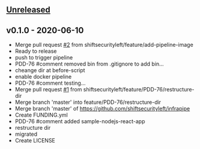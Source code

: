 <a name="unreleased"></a>
## [Unreleased]



<a name="v0.1.0"></a>
## v0.1.0 - 2020-06-10

- Merge pull request [#2](https://gitlab.com/shiftsecurityleft/infrapipe/infrapipe.git/issues/2) from shiftsecurityleft/feature/add-pipeline-image
- Ready to release
- push to trigger pipeline
- PDD-76 #comment removed bin from .gitignore to add bin...
- cheange dir at before-script
- enable docker pipeline
- PDD-76 #comment testing...
- Merge pull request [#1](https://gitlab.com/shiftsecurityleft/infrapipe/infrapipe.git/issues/1) from shiftsecurityleft/feature/PDD-76/restructure-dir
- Merge branch 'master' into feature/PDD-76/restructure-dir
- Merge branch 'master' of https://github.com/shiftsecurityleft/infrapipe
- Create FUNDING.yml
- PDD-76 #comment added sample-nodejs-react-app
- restructure dir
- migrated
- Create LICENSE


[Unreleased]: https://gitlab.com/shiftsecurityleft/infrapipe/infrapipe.git/compare/v0.1.0...HEAD
